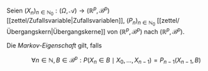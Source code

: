 Seien $(X_n)_{n \in \mathbb{N}_0} : (\Omega, \mathcal{A}) \to (\mathbb{R}^p, \mathscr{B}^p)$ [[zettel/Zufallsvariable|Zufallsvariablen]], $(P_n)_{n \in \mathbb{N}_0}$ [[zettel/Übergangskern|Übergangskerne]] von $(\mathbb{R}^p, \mathscr{B}^p)$ nach $(\mathbb{R}^p, \mathscr{B}^p)$.

Die *Markov-Eigenschaft* gilt, falls

$$
	\forall n \in \mathbb{N}, B \in \mathscr{B}^p : P(X_n \in B \mid X_0, \dots, X_{n-1}) = P_{n-1}(X_{n-1}, B)
$$